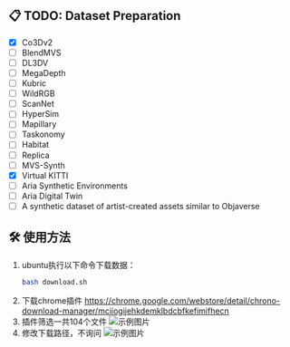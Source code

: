 ## 📋 TODO: Dataset Preparation

- [x] Co3Dv2  
- [ ] BlendMVS  
- [ ] DL3DV  
- [ ] MegaDepth  
- [ ] Kubric  
- [ ] WildRGB  
- [ ] ScanNet  
- [ ] HyperSim  
- [ ] Mapillary  
- [ ] Taskonomy  
- [ ] Habitat  
- [ ] Replica  
- [ ] MVS-Synth  
- [x] Virtual KITTI  
- [ ] Aria Synthetic Environments  
- [ ] Aria Digital Twin  
- [ ] A synthetic dataset of artist-created assets similar to Objaverse

## 🛠️ 使用方法

1. ubuntu执行以下命令下载数据：
   ```bash
   bash download.sh
2. 下载chrome插件 https://chrome.google.com/webstore/detail/chrono-download-manager/mciiogijehkdemklbdcbfkefimifhecn
3. 插件筛选一共104个文件
   ![示例图片](image/2.png)
4. 修改下载路径，不询问
   ![示例图片](image/1.png)
